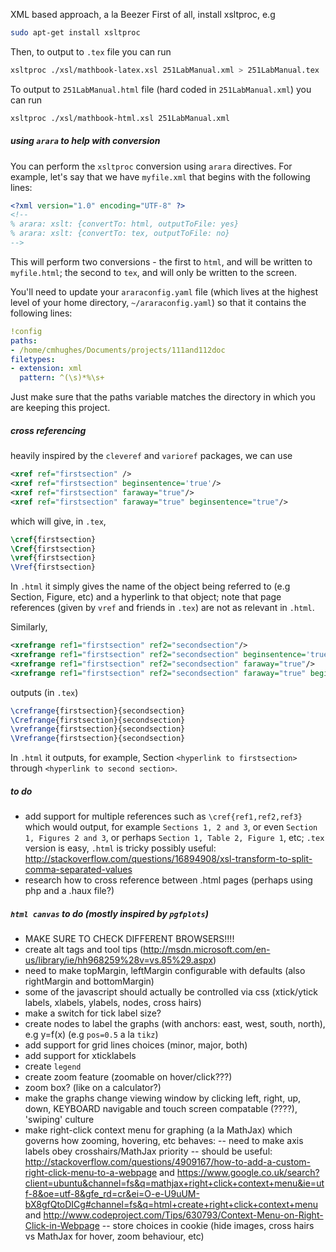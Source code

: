 XML based approach, a la Beezer
First of all, install xsltproc, e.g
```bash
sudo apt-get install xsltproc 
```
Then, to output to `.tex` file you can run
```bash
xsltproc ./xsl/mathbook-latex.xsl 251LabManual.xml > 251LabManual.tex
```
To output to `251LabManual.html` file (hard coded in `251LabManual.xml`) you can run
```bash
xsltproc ./xsl/mathbook-html.xsl 251LabManual.xml
```

##### using `arara` to help with conversion
You can perform the `xsltproc` conversion using `arara` directives. For example, let's say that we have
`myfile.xml` that begins with the following lines:

```xml
<?xml version="1.0" encoding="UTF-8" ?>
<!-- 
% arara: xslt: {convertTo: html, outputToFile: yes}
% arara: xslt: {convertTo: tex, outputToFile: no}
-->
```

This will perform two conversions - the first to `html`, and will be written to `myfile.html`; the second to 
`tex`, and will only be written to the screen.

You'll need to update your `araraconfig.yaml` file (which lives at the highest level of your home directory, `~/araraconfig.yaml`)
so that it contains the following lines:

```yaml
!config
paths:
- /home/cmhughes/Documents/projects/111and112doc
filetypes:
- extension: xml
  pattern: ^(\s)*%\s+
```

Just make sure that the paths variable matches the directory in which you are keeping this project.

##### cross referencing
heavily inspired by the `cleveref` and `varioref` packages, we can use
```xml
<xref ref="firstsection" /> 
<xref ref="firstsection" beginsentence='true'/> 
<xref ref="firstsection" faraway="true"/> 
<xref ref="firstsection" faraway="true" beginsentence="true"/> 
```
which will give, in `.tex`,
```tex
\cref{firstsection} 
\Cref{firstsection} 
\vref{firstsection} 
\Vref{firstsection}
```
In `.html` it simply gives the name of the object being referred to (e.g Section, Figure, etc) and a hyperlink
to that object; note that page references (given by `vref` and friends in `.tex`) are not as relevant in `.html`.

Similarly,
```xml
<xrefrange ref1="firstsection" ref2="secondsection"/> 
<xrefrange ref1="firstsection" ref2="secondsection" beginsentence='true'/>                
<xrefrange ref1="firstsection" ref2="secondsection" faraway="true"/>                      
<xrefrange ref1="firstsection" ref2="secondsection" faraway="true" beginsentence="true"/> 
```
outputs (in `.tex`)
```tex
\crefrange{firstsection}{secondsection} 
\Crefrange{firstsection}{secondsection}                
\vrefrange{firstsection}{secondsection}                      
\Vrefrange{firstsection}{secondsection}
```
In `.html` it outputs, for example, Section `<hyperlink to firstsection>` through `<hyperlink to second section>`.

##### to do
- add support for multiple references such as `\cref{ref1,ref2,ref3}` which would output, for example `Sections 1, 2 and 3`, or 
  even `Section 1, Figures 2 and 3`, or perhaps `Section 1, Table 2, Figure 1`, etc; `.tex` version is easy, `.html` is tricky
  possibly useful: http://stackoverflow.com/questions/16894908/xsl-transform-to-split-comma-separated-values
- research how to cross reference between .html pages (perhaps using php and a .haux file?)

##### `html canvas` to do (mostly inspired by `pgfplots`)
- MAKE SURE TO CHECK DIFFERENT BROWSERS!!!!
- create alt tags and tool tips (http://msdn.microsoft.com/en-us/library/ie/hh968259%28v=vs.85%29.aspx)
- need to make topMargin, leftMargin configurable with defaults (also rightMargin and bottomMargin)
- some of the javascript should actually be controlled via css (xtick/ytick labels, xlabels, ylabels, nodes, cross hairs)
- make a switch for tick label size? 
- create nodes to label the graphs (with anchors: east, west, south, north), e.g y=f(x) (e.g `pos=0.5` a la `tikz`) 
- add support for grid lines choices (minor, major, both)
- add support for xticklabels
- create `legend`
- create zoom feature (zoomable on hover/click???)
- zoom box? (like on a calculator?)
- make the graphs change viewing window by clicking left, right, up, down, KEYBOARD navigable and touch screen compatable (????), 'swiping' culture
- make right-click context menu for graphing (a la MathJax) which governs how zooming, hovering, etc behaves:
  -- need to make axis labels obey crosshairs/MathJax priority
  -- should be useful:  http://stackoverflow.com/questions/4909167/how-to-add-a-custom-right-click-menu-to-a-webpage
                    and https://www.google.co.uk/search?client=ubuntu&channel=fs&q=mathjax+right+click+context+menu&ie=utf-8&oe=utf-8&gfe_rd=cr&ei=O-e-U9uUM-bX8gfQtoDICg#channel=fs&q=html+create+right+click+context+menu
                    and http://www.codeproject.com/Tips/630793/Context-Menu-on-Right-Click-in-Webpage
  -- store choices in cookie (hide images, cross hairs vs MathJax for hover, zoom behaviour, etc)
